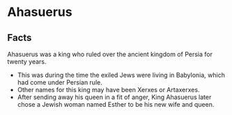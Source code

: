 # Ahasuerus

## Facts

Ahasuerus was a king who ruled over the ancient kingdom of Persia for twenty years.

* This was during the time the exiled Jews were living in Babylonia, which had come under Persian rule.
* Other names for this king may have been Xerxes or Artaxerxes.
* After sending away his queen in a fit of anger, King Ahasuerus later chose a Jewish woman named Esther to be his new wife and queen.